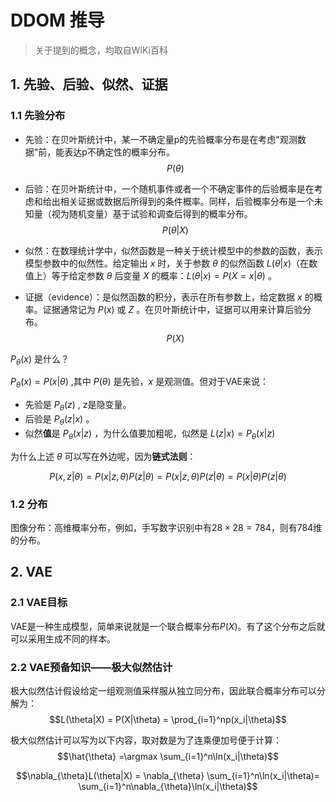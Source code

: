 # DDOM 推导

> 关于提到的概念，均取自WiKi百科
> 
## 1. 先验、后验、似然、证据

### 1.1 先验分布

- 先验：在贝叶斯统计中，某一不确定量p的先验概率分布是在考虑"观测数据"前，能表达p不确定性的概率分布。$$P(\theta)$$

- 后验：在贝叶斯统计中，一个随机事件或者一个不确定事件的后验概率是在考虑和给出相关证据或数据后所得到的条件概率。同样，后验概率分布是一个未知量（视为随机变量）基于试验和调查后得到的概率分布。$$P(\theta|X)$$

- 似然：在数理统计学中，似然函数是一种关于统计模型中的参数的函数，表示模型参数中的似然性。给定输出 $x$ 时，关于参数 $\theta$ 的似然函数 $L(\theta|x)$（在数值上）等于给定参数 $\theta$ 后变量 $X$ 的概率：$L(\theta|x)=P(X=x|\theta)$ 。

- 证据（evidence）：是似然函数的积分，表示在所有参数上，给定数据 $x$ 的概率。证据通常记为 $P(x)$ 或 $Z$ 。在贝叶斯统计中，证据可以用来计算后验分布。$$P(X)$$

$P_{\theta}(x)$ 是什么？

$P_{\theta}(x) = P(x|\theta)$ ,其中 $P(\theta)$ 是先验，$x$ 是观测值。但对于VAE来说：

- 先验是 $P_{\theta}(z)$ , z是隐变量。
- 后验是 $P_{\theta}(z|x)$ 。
- 似然**值**是 $P_{\theta}(x|z)$ ，为什么值要加粗呢，似然是 $L(z|x)=P_{\theta}(x|z)$

为什么上述 $\theta$ 可以写在外边呢，因为**链式法则**：

$$
P(x,z|\theta) = P(x|z,\theta)P(z|\theta) = P(x|z,\theta)P(z|\theta) = P(x|\theta)P(z|\theta)
$$
### 1.2 分布

图像分布：高维概率分布，例如，手写数字识别中有$28 \times 28 = 784$，则有$784$维的分布。

## 2. VAE

### 2.1 VAE目标

VAE是一种生成模型，简单来说就是一个联合概率分布$P(X)$。有了这个分布之后就可以采用生成不同的样本。

### 2.2 VAE预备知识——极大似然估计

极大似然估计假设给定一组观测值采样服从独立同分布，因此联合概率分布可以分解为：$$L(\theta|X) = P(X|\theta) = \prod_{i=1}^np(x_i|\theta)$$

极大似然估计可以写为以下内容，取对数是为了连乘便加号便于计算：
$$\hat{\theta} =\argmax \sum_{i=1}^n\ln(x_i|\theta)$$

$$\nabla_{\theta}L(\theta|X) = \nabla_{\theta} \sum_{i=1}^n\ln(x_i|\theta)= \sum_{i=1}^n\nabla_{\theta}\ln(x_i|\theta)$$